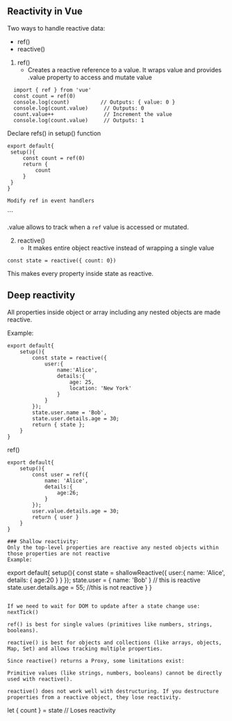 ## Reactivity in Vue

Two ways to handle reactive data:
- ref()
- reactive()

1. ref()
    - Creates a reactive reference to a value. It wraps value and provides .value property to access and mutate value
  
  ```
    import { ref } from 'vue'
    const count = ref(0)
    console.log(count)          // Outputs: { value: 0 }
    console.log(count.value)     // Outputs: 0
    count.value++                // Increment the value
    console.log(count.value)     // Outputs: 1

  ```

   Declare refs() in setup() function
   ```
   export default{
    setup(){
        const count = ref(0)
        return {
            count
        }
    }
   }

   Modify ref in event handlers
   ```
   <template>
    <button @click="count++">{{ count }}</button>
   </template>
   ```

 .value allows to track when a <code>ref</code> value is accessed or mutated.


 2. reactive()
    - It makes entire object reactive instead of wrapping a single value
```
const state = reactive({ count: 0})
```
This makes every property inside state as reactive.

## Deep reactivity
All properties inside object or array including any nested objects are made reactive.

Example:
```
export default{
    setup(){
        const state = reactive({
            user:{
                name:'Alice',
                details:{
                    age: 25,
                    location: 'New York'
                }
            }
        });
        state.user.name = 'Bob',
        state.user.details.age = 30;
        return { state };
    }
}
```

ref()
```
export default{
    setup(){
        const user = ref({
            name: 'Alice',
            details:{
                age:26;
            }
        });
        user.value.details.age = 30;
        return { user }
    }
}

### Shallow reactivity:
Only the top-level properties are reactive any nested objects within those properties are not reactive
Example:
```
export default{
    setup(){
        const state = shallowReactive({
            user:{
                name: 'Alice',
                details: {
                    age:20
                }
            }
        });
        state.user = { name: 'Bob' } // this is reactive
        state.user.details.age = 55;   //this is not reactive
    }
}
```

If we need to wait for DOM to update after a state change use:
nextTick()

ref() is best for single values (primitives like numbers, strings, booleans).

reactive() is best for objects and collections (like arrays, objects, Map, Set) and allows tracking multiple properties.

Since reactive() returns a Proxy, some limitations exist:

Primitive values (like strings, numbers, booleans) cannot be directly used with reactive().

reactive() does not work well with destructuring. If you destructure properties from a reactive object, they lose reactivity.

```
let { count } = state  // Loses reactivity
```
